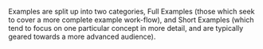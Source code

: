Examples are split up into two categories, Full Examples (those which seek to cover a more complete example work-flow), and Short Examples (which tend to focus on one particular concept in more detail, and are typically geared towards a more advanced audience).